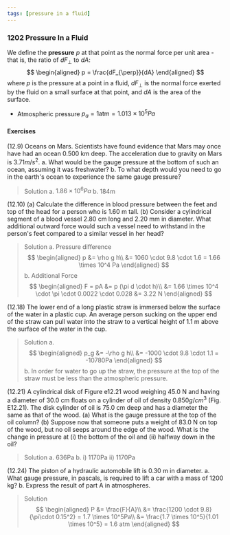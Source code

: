 ```yaml
---
tags: [pressure in a fluid]
---
```


### 1202 Pressure In a Fluid
We define the **pressure** $p$ at that point as the normal force per unit area - that is, the ratio of $dF_{\perp}$ to $dA$:
$$
\begin{aligned}
p = \frac{dF_{\perp}}{dA}
\end{aligned}
$$
where $p$ is the pressure at a point in a fluid, $dF_{\perp}$ is the normal force exerted by the fluid on a small surface at that point, and $dA$ is the area of the surface.

+ Atmospheric pressure $p_a = 1 \text{atm} = 1.013 \times 10^5 Pa$

#### Exercises
(12.9) Oceans on Mars. Scientists have found evidence that Mars may once have had an ocean 0.500 km deep. The acceleration due to gravity on Mars is $3.71 m/s^2$.
a. What would be the gauge pressure at the bottom of such an ocean, assuming it was freshwater?
b. To what depth would you need to go in the earth's ocean to experience the same gauge pressure?
>Solution
a. $1.86 \times 10^6 Pa$
b. 184m

(12.10) (a) Calculate the difference in blood pressure between the feet and top of the head for a person who is 1.60 m tall. (b) Consider a cylindrical segment of a blood vessel 2.80 cm long and 2.20 mm in diameter. What additional outward force would such a vessel need to withstand in the person's feet compared to a similar vessel in her head?
>Solution
a. Pressure difference
$$
\begin{aligned}
p &= \rho g h\\
&= 1060 \cdot 9.8 \cdot 1.6 = 1.66 \times 10^4 Pa
\end{aligned}
$$
b. Additional Force
$$
\begin{aligned}
F = pA &= p (\pi d \cdot h)\\
&= 1.66 \times 10^4 \cdot \pi \cdot 0.0022 \cdot 0.028
&= 3.22 N
\end{aligned}
$$

(12.18) The lower end of a long plastic straw is immersed below the surface of the water in a plastic cup. An average person sucking on the upper end of the straw can pull water into the straw to a vertical height of 1.1 m above the surface of the water in the cup.
>Solution
a.
$$
\begin{aligned}
p_g &= -\rho g h\\
&= -1000 \cdot 9.8 \cdot 1.1 = -10780Pa
\end{aligned}
$$
b. In order for water to go up the straw, the pressure at the top of the straw must be less than the atmospheric pressure.

(12.21) A cylindrical disk of Figure e12.21 wood weighing 45.0 N and having a diameter of 30.0 cm floats on a cylinder of oil of density $0.850 g/cm^3$ (Fig. E12.21). The disk cylinder of oil is 75.0 cm deep and has a diameter the same as that of the wood.
(a) What is the gauge pressure at the top of the oil column?
(b) Suppose now that someone puts a weight of 83.0 N on top of the wood, but no oil seeps around the edge of the wood. What is the change in pressure at (i) the bottom of the oil and (ii) halfway down in the oil?
>Solution
a. 636Pa
b. i) 1170Pa ii) 1170Pa

(12.24) The piston of a hydraulic automobile lift is 0.30 m in diameter.
a. What gauge pressure, in pascals, is required to lift a car with a mass of 1200 kg?
b. Express the result of part A in atmospheres.
>Solution
$$
\begin{aligned}
P &= \frac{F}{A}\\
&= \frac{1200 \cdot 9.8}{\pi\cdot 0.15^2} = 1.7 \times 10^5Pa\\
&= \frac{1.7 \times 10^5}{1.01 \times 10^5} = 1.6 atm
\end{aligned}
$$
